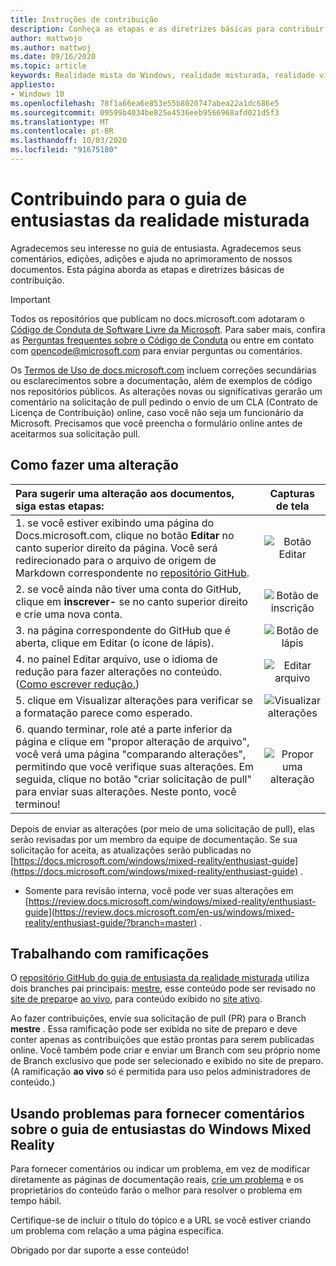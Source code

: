 ```yaml
---
title: Instruções de contribuição
description: Conheça as etapas e as diretrizes básicas para contribuir com o guia de entusiasta do Windows Mixed Reality. Agradecemos seus comentários, edições, adições e ajuda.
author: mattwojo
ms.author: mattwoj
ms.date: 09/16/2020
ms.topic: article
keywords: Realidade mista do Windows, realidade misturada, realidade virtual, VR, Sr, comentários, Hub de comentários, bugs
appliesto:
- Windows 10
ms.openlocfilehash: 78f1a66ea6e853e55b8020747abea22a1dc686e5
ms.sourcegitcommit: 09599b4034be825e4536eeb9566968afd021d5f3
ms.translationtype: MT
ms.contentlocale: pt-BR
ms.lasthandoff: 10/03/2020
ms.locfileid: "91675180"
---
```

# <a name="contributing-to-the-mixed-reality-enthusiast-guide"></a>Contribuindo para o guia de entusiastas da realidade misturada

Agradecemos seu interesse no guia de entusiasta. Agradecemos seus comentários, edições, adições e ajuda no aprimoramento de nossos documentos. Esta página aborda as etapas e diretrizes básicas de contribuição.

> [!IMPORTANT]
> Todos os repositórios que publicam no docs.microsoft.com adotaram o [Código de Conduta de Software Livre da Microsoft](https://opensource.microsoft.com/codeofconduct/). Para saber mais, confira as [Perguntas frequentes sobre o Código de Conduta](https://opensource.microsoft.com/codeofconduct/faq/) ou entre em contato com [opencode@microsoft.com](mailto:opencode@microsoft.com) para enviar perguntas ou comentários.<br>
>
> Os [Termos de Uso de docs.microsoft.com](https://docs.microsoft.com/legal/termsofuse) incluem correções secundárias ou esclarecimentos sobre a documentação, além de exemplos de código nos repositórios públicos. As alterações novas ou significativas gerarão um comentário na solicitação de pull pedindo o envio de um CLA (Contrato de Licença de Contribuição) online, caso você não seja um funcionário da Microsoft. Precisamos que você preencha o formulário online antes de aceitarmos sua solicitação pull.

## <a name="how-to-make-a-change"></a>Como fazer uma alteração

| Para sugerir uma alteração aos documentos, siga estas etapas: | Capturas de tela |
| :------------------- | :--------: |
| 1. se você estiver exibindo uma página do Docs.microsoft.com, clique no botão **Editar** no canto superior direito da página.  Você será redirecionado para o arquivo de origem de Markdown correspondente no [repositório GitHub](https://github.com/MicrosoftDocs/mixedreality-enthusiast-guide). | ![Botão Editar](images/edit_button.jpg) |
| 2. se você ainda não tiver uma conta do GitHub, clique em **inscrever-** se no canto superior direito e crie uma nova conta. | ![Botão de inscrição](images/signup-for-github-button.png)|
| 3. na página correspondente do GitHub que é aberta, clique em Editar (o ícone de lápis). | ![Botão de lápis](images/pencil_button.jpg)|
| 4. no painel Editar arquivo, use o idioma de redução para fazer alterações no conteúdo. ([Como escrever redução.](https://help.github.com/articles/basic-writing-and-formatting-syntax/))| ![Editar arquivo](images/edit-in-github.png)|
| 5. clique em Visualizar alterações para verificar se a formatação parece como esperado. | ![Visualizar alterações](images/edit-in-github.png)|
| 6. quando terminar, role até a parte inferior da página e clique em "propor alteração de arquivo", você verá uma página "comparando alterações", permitindo que você verifique suas alterações. Em seguida, clique no botão "criar solicitação de pull" para enviar suas alterações. Neste ponto, você terminou! | ![Propor uma alteração](images/propose.jpg)|

Depois de enviar as alterações (por meio de uma solicitação de pull), elas serão revisadas por um membro da equipe de documentação. Se sua solicitação for aceita, as atualizações serão publicadas no [https://docs.microsoft.com/windows/mixed-reality/enthusiast-guide](https://docs.microsoft.com/windows/mixed-reality/enthusiast-guide) .

* Somente para revisão interna, você pode ver suas alterações em [https://review.docs.microsoft.com/windows/mixed-reality/enthusiast-guide](https://review.docs.microsoft.com/en-us/windows/mixed-reality/enthusiast-guide/?branch=master) .

## <a name="working-with-branches"></a>Trabalhando com ramificações

O [repositório GitHub do guia de entusiasta da realidade misturada](https://github.com/MicrosoftDocs/mixedreality-enthusiast-guide) utiliza dois branches pai principais: [mestre](https://github.com/MicrosoftDocs/mixedreality-enthusiast-guide/tree/master), esse conteúdo pode ser revisado no [site de preparo](https://review.docs.microsoft.com/windows/mixed-reality/enthusiast-guide)e [ao vivo](https://github.com/MicrosoftDocs/mixedreality-enthusiast-guide/tree/live), para conteúdo exibido no [site ativo](https://docs.microsoft.com/windows/mixed-reality/enthusiast-guide).

Ao fazer contribuições, envie sua solicitação de pull (PR) para o Branch **mestre** . Essa ramificação pode ser exibida no site de preparo e deve conter apenas as contribuições que estão prontas para serem publicadas online. Você também pode criar e enviar um Branch com seu próprio nome de Branch exclusivo que pode ser selecionado e exibido no site de preparo. (A ramificação **ao vivo** só é permitida para uso pelos administradores de conteúdo.)

## <a name="using-issues-to-provide-feedback-on-windows-mixed-reality-enthusiast-guide"></a>Usando problemas para fornecer comentários sobre o guia de entusiastas do Windows Mixed Reality

Para fornecer comentários ou indicar um problema, em vez de modificar diretamente as páginas de documentação reais, [crie um problema](https://github.com/MicrosoftDocs/mixedreality-enthusiast-guide/issues) e os proprietários do conteúdo farão o melhor para resolver o problema em tempo hábil.

Certifique-se de incluir o título do tópico e a URL se você estiver criando um problema com relação a uma página específica.

Obrigado por dar suporte a esse conteúdo!
